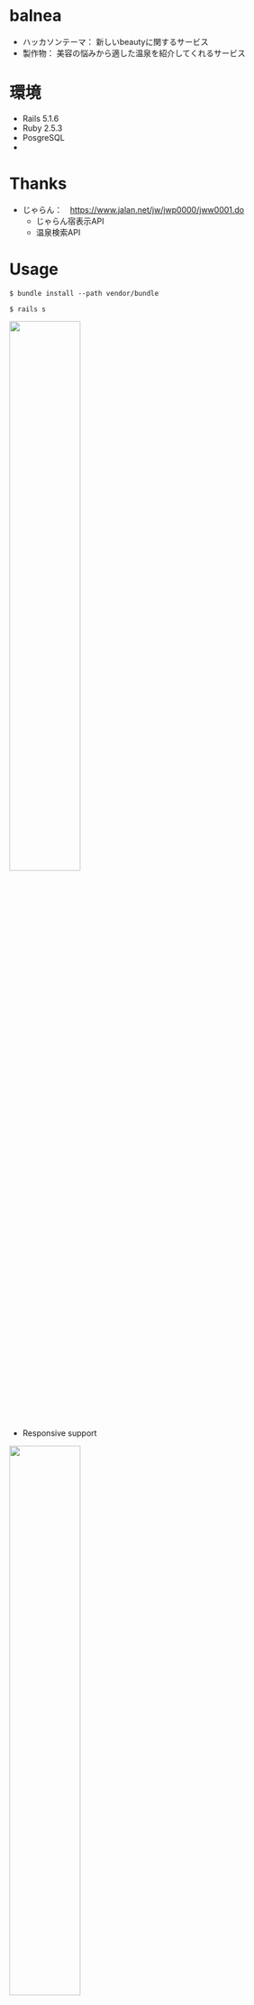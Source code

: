 # balnea
- ハッカソンテーマ： 新しいbeautyに関するサービス
- 製作物： 美容の悩みから適した温泉を紹介してくれるサービス

# 環境
- Rails 5.1.6
- Ruby 2.5.3
- PosgreSQL
- 

# Thanks
- じゃらん：　https://www.jalan.net/jw/jwp0000/jww0001.do
  - じゃらん宿表示API
  - 温泉検索API
  
# Usage

```
$ bundle install --path vendor/bundle
```

```
$ rails s
```
<img src="https://user-images.githubusercontent.com/27879820/53818991-6a308400-3fac-11e9-8aa9-b784da2d9779.png" width=50%>



- Responsive support

<img src="https://user-images.githubusercontent.com/27879820/53819002-6e5ca180-3fac-11e9-9687-12e28514f8c5.png" width=50%>



